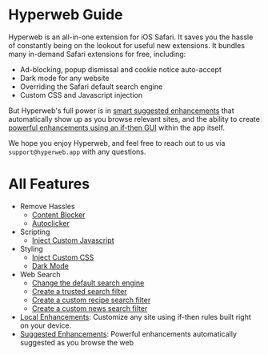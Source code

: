 # Hyperweb Guide

Hyperweb is an all-in-one extension for iOS Safari. It saves you the hassle of constantly being on the lookout for useful new extensions. It bundles many in-demand Safari extensions for free, including:

- Ad-blocking, popup dismissal and cookie notice auto-accept
- Dark mode for any website
- Overriding the Safari default search engine
- Custom CSS and Javascript injection

But Hyperweb's full power is in [smart suggested enhancements](/suggested) that automatically show up as you browse relevant sites, and the ability to create [powerful enhancements using an if-then GUI](/local) within the app itself.

We hope you enjoy Hyperweb, and feel free to reach out to us via `support@hyperweb.app` with any questions.

# All Features

* Remove Hassles
  * [Content Blocker](/remove-annoyances//block-content)
  * [Autoclicker](/remove-annoyances//autoclick)
* Scripting
  * [Inject Custom Javascript](/custom-javascript/custom-js/)
* Styling
  * [Inject Custom CSS](/styling/custom-css)
  * [Dark Mode](/styling/dark-mode)
* Web Search
  * [Change the default search engine](/search-enhancements/change-search)
  * [Create a trusted search filter](/search-enhancements/custom-search)
  * [Create a custom recipe search filter](/search-enhancements/custom-search-recipe)
  * [Create a custom news search filter](/search-enhancements/custom-search-news)
* [Local Enhancements](/local): Customize any site using if-then rules built right on your device.
* [Suggested Enhancements](/suggested): Powerful enhancements automatically suggested as you browse the web